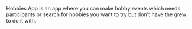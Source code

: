 Hobbies App is an app where you can make hobby events which needs participants or search for hobbies you want to try but don't have the grew to do it with.

